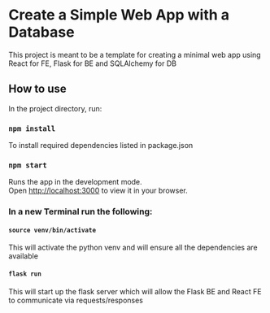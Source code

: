 # Create a Simple Web App with a Database

This project is meant to be a template for creating a minimal web app using React for FE, Flask for BE and SQLAlchemy for DB

## How to use

In the project directory, run:
### `npm install`

To install required dependencies listed in package.json

### `npm start`

Runs the app in the development mode.\
Open [http://localhost:3000](http://localhost:3000) to view it in your browser.

### In a new Terminal run the following:

#### `source venv/bin/activate`

This will activate the python venv and will ensure all the dependencies are available

#### `flask run`

This will start up the flask server which will allow the Flask BE and React FE to communicate via requests/responses
